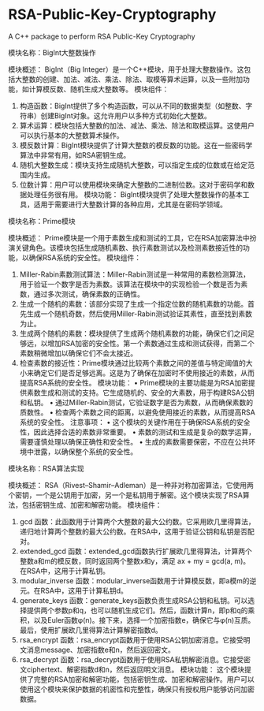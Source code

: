 # RSA-Public-Key-Cryptography
A C++ package to perform RSA Public-Key Cryptography

模块名称：BigInt大整数操作

模块概述：
BigInt（Big Integer）是一个C++模块，用于处理大整数操作。这包括大整数的创建、加法、减法、乘法、除法、取模等算术运算，以及一些附加功能，如计算模反数、随机生成大整数等。
模块组件：
1.	构造函数：BigInt提供了多个构造函数，可以从不同的数据类型（如整数、字符串）创建BigInt对象。这允许用户以多种方式初始化大整数。
2.	算术运算：模块包括大整数的加法、减法、乘法、除法和取模运算。这使用户可以执行基本的大整数算术操作。
3.	模反数计算：BigInt模块提供了计算大整数的模反数的功能。这在一些密码学算法中非常有用，如RSA密钥生成。
4.	随机大整数生成：模块支持生成随机大整数，可以指定生成的位数或在给定范围内生成。
5.	位数计算：用户可以使用模块来确定大整数的二进制位数。这对于密码学和数据处理任务很有用。
模块功能：
BigInt模块提供了处理大整数操作的基本工具，适用于需要进行大整数计算的各种应用，尤其是在密码学领域。


模块名称：Prime模块

模块概述：
Prime模块是一个用于素数生成和测试的工具，它在RSA加密算法中扮演关键角色。该模块包括生成随机素数、执行素数测试以及检测素数接近性的功能，以确保RSA系统的安全性。
模块组件：
1.	Miller-Rabin素数测试算法：Miller-Rabin测试是一种常用的素数检测算法，用于验证一个数字是否为素数。该算法在模块中的实现检验一个数是否为素数，通过多次测试，确保素数的正确性。
2.	生成一个随机的素数：该部分实现了生成一个指定位数的随机素数的功能。首先生成一个随机奇数，然后使用Miller-Rabin测试验证其素性，直至找到素数为止。
3.	生成两个随机的素数：模块提供了生成两个随机素数的功能，确保它们之间足够远，以增加RSA加密的安全性。第一个素数通过生成和测试获得，而第二个素数稍微增加以确保它们不会太接近。
4.	检查素数的接近性：Prime模块通过比较两个素数之间的差值与特定阈值的大小来确定它们是否足够远离。这是为了确保在加密时不使用接近的素数，从而提高RSA系统的安全性。
模块功能：
•	Prime模块的主要功能是为RSA加密提供素数生成和测试的支持。它生成随机的、安全的大素数，用于构建RSA公钥和私钥。
•	通过Miller-Rabin测试，它验证数字是否为素数，从而确保素数的质数性。
•	检查两个素数之间的距离，以避免使用接近的素数，从而提高RSA系统的安全性。
注意事项：
•	这个模块的关键作用在于确保RSA系统的安全性，因此选择合适的素数非常重要。
•	素数的测试和生成是复杂的数学运算，需要谨慎处理以确保正确性和安全性。
•	生成的素数需要保密，不应在公共环境中泄露，以确保整个系统的安全性。

模块名称：RSA算法实现

模块概述：
RSA（Rivest–Shamir–Adleman）是一种非对称加密算法，它使用两个密钥，一个是公钥用于加密，另一个是私钥用于解密。这个模块实现了RSA算法，包括密钥生成、加密和解密功能。
模块组件：
1.	gcd 函数：此函数用于计算两个大整数的最大公约数。它采用欧几里得算法，递归地计算两个整数的最大公约数。在RSA中，这用于验证公钥和私钥是否配对。
2.	extended_gcd 函数：extended_gcd函数执行扩展欧几里得算法，计算两个整数a和m的模反数，同时返回两个整数x和y，满足 ax + my = gcd(a, m)。在RSA中，这用于计算私钥。
3.	modular_inverse 函数：modular_inverse函数用于计算模反数，即a模m的逆元。在RSA中，这用于计算私钥d。
4.	generate_keys 函数：generate_keys函数负责生成RSA公钥和私钥。可以选择提供两个参数p和q，也可以随机生成它们。然后，函数计算n，即p和q的乘积，以及Euler函数φ(n)。接下来，选择一个加密指数e，确保它与φ(n)互质。最后，使用扩展欧几里得算法计算解密指数d。
5.	rsa_encrypt 函数：rsa_encrypt函数用于使用RSA公钥加密消息。它接受明文消息message、加密指数e和n，然后返回密文。
6.	rsa_decrypt 函数：rsa_decrypt函数用于使用RSA私钥解密消息。它接受密文ciphertext、解密指数d和n，然后返回明文消息。
模块功能：
这个模块提供了完整的RSA加密和解密功能，包括密钥生成、加密和解密操作。用户可以使用这个模块来保护数据的机密性和完整性，确保只有授权用户能够访问加密数据。

